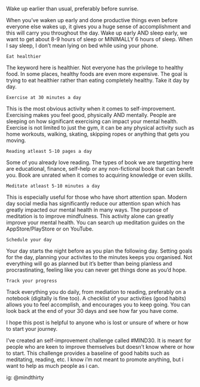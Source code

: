 [](https://old.reddit.com/r/selfimprovement/comments/xosgb7/guide_to_selfimprovement_improve_yourself/)
    Wake up earlier than usual, preferably before sunrise.

When you’ve waken up early and done productive things even before everyone else wakes up, it gives you a huge sense of accomplishment and this will carry you throughout the day. Wake up early AND sleep early, we want to get about 8-9 hours of sleep or MINIMALLY 6 hours of sleep. When I say sleep, I don’t mean lying on bed while using your phone.

    Eat healthier

The keyword here is healthier. Not everyone has the privilege to healthy food. In some places, healthy foods are even more expensive. The goal is trying to eat healthier rather than eating completely healthy. Take it day by day.

    Exercise at 30 minutes a day

This is the most obvious activity when it comes to self-improvement. Exercising makes you feel good, physically AND mentally. People are sleeping on how significant exercising can impact your mental health. Exercise is not limited to just the gym, it can be any physical activity such as home workouts, walking, skating, skipping ropes or anything that gets you moving.

    Reading atleast 5-10 pages a day

Some of you already love reading. The types of book we are targetting here are educational, finance, self-help or any non-fictional book that can benefit you. Book are unrated when it comes to acquiring knowledge or even skills.

    Meditate atleast 5-10 minutes a day

This is especially useful for those who have short attention span. Modern day social media has significantly reduce our attention span which has greatly impacted our mental health in many ways. The purpose of meditation is to improve mindfulness. This activity alone can greatly improve your mental health. You can search up meditation guides on the AppStore/PlayStore or on YouTube.

    Schedule your day

Your day starts the night before as you plan the following day. Setting goals for the day, planning your activites to the minutes keeps you organised. Not everything will go as planned but it’s better than being planless and procrastinating, feeling like you can never get things done as you’d hope.

    Track your progress

Track everything you do daily, from mediation to reading, preferably on a notebook (digitally is fine too). A checklist of your activities (good habits) allows you to feel accomplish, and encourages you to keep going. You can look back at the end of your 30 days and see how far you have come.

I hope this post is helpful to anyone who is lost or unsure of where or how to start your journey.

I’ve created an self-improvement challenge called #MIND30. It is meant for people who are keen to improve themselves but doesn’t know where or how to start. This challenge provides a baseline of good habits such as meditating, reading, etc. I know i’m not meant to promote anything, but i want to help as much people as i can. 

ig: @mindthirty